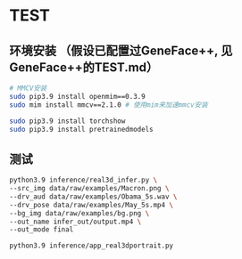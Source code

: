 # TEST



## 环境安装 （假设已配置过GeneFace++, 见GeneFace++的TEST.md）

```bash
# MMCV安装
sudo pip3.9 install openmim==0.3.9
sudo mim install mmcv==2.1.0 # 使用mim来加速mmcv安装

sudo pip3.9 install torchshow
sudo pip3.9 install pretrainedmodels
```



## 测试

```bash
python3.9 inference/real3d_infer.py \
--src_img data/raw/examples/Macron.png \
--drv_aud data/raw/examples/Obama_5s.wav \
--drv_pose data/raw/examples/May_5s.mp4 \
--bg_img data/raw/examples/bg.png \
--out_name infer_out/output.mp4 \
--out_mode final

python3.9 inference/app_real3dportrait.py
```